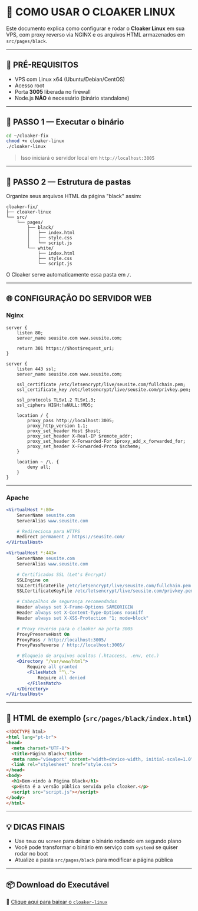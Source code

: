 # 📄 COMO USAR O CLOAKER LINUX

Este documento explica como configurar e rodar o **Cloaker Linux** em sua VPS, com proxy reverso via NGINX e os arquivos HTML armazenados em `src/pages/black`.

---

## 🔧 PRÉ-REQUISITOS

- VPS com Linux x64 (Ubuntu/Debian/CentOS)
- Acesso root
- Porta **3005** liberada no firewall
- Node.js **NÃO** é necessário (binário standalone)

---

## 🚀 PASSO 1 — Executar o binário

```bash
cd ~/cloaker-fix
chmod +x cloaker-linux
./cloaker-linux
```

> Isso iniciará o servidor local em `http://localhost:3005`

---

## 📂 PASSO 2 — Estrutura de pastas

Organize seus arquivos HTML da página "black" assim:

```
cloaker-fix/
├── cloaker-linux
└── src/
    └── pages/
        ├── black/
        │   ├── index.html
        │   ├── style.css
        │   └── script.js
        └── white/
            ├── index.html
            ├── style.css
            └── script.js
```

O Cloaker serve automaticamente essa pasta em `/`.

---

## 🌐 CONFIGURAÇÃO DO SERVIDOR WEB

### Nginx

```nginx
server {
    listen 80;
    server_name seusite.com www.seusite.com;

    return 301 https://$host$request_uri;
}

server {
    listen 443 ssl;
    server_name seusite.com www.seusite.com;

    ssl_certificate /etc/letsencrypt/live/seusite.com/fullchain.pem;
    ssl_certificate_key /etc/letsencrypt/live/seusite.com/privkey.pem;

    ssl_protocols TLSv1.2 TLSv1.3;
    ssl_ciphers HIGH:!aNULL:!MD5;

    location / {
        proxy_pass http://localhost:3005;
        proxy_http_version 1.1;
        proxy_set_header Host $host;
        proxy_set_header X-Real-IP $remote_addr;
        proxy_set_header X-Forwarded-For $proxy_add_x_forwarded_for;
        proxy_set_header X-Forwarded-Proto $scheme;
    }

    location ~ /\. {
        deny all;
    }
}
```

---

### Apache

```apache
<VirtualHost *:80>
    ServerName seusite.com
    ServerAlias www.seusite.com

    # Redireciona para HTTPS
    Redirect permanent / https://seusite.com/
</VirtualHost>

<VirtualHost *:443>
    ServerName seusite.com
    ServerAlias www.seusite.com

    # Certificados SSL (Let's Encrypt)
    SSLEngine on
    SSLCertificateFile /etc/letsencrypt/live/seusite.com/fullchain.pem
    SSLCertificateKeyFile /etc/letsencrypt/live/seusite.com/privkey.pem

    # Cabeçalhos de segurança recomendados
    Header always set X-Frame-Options SAMEORIGIN
    Header always set X-Content-Type-Options nosniff
    Header always set X-XSS-Protection "1; mode=block"

    # Proxy reverso para o cloaker na porta 3005
    ProxyPreserveHost On
    ProxyPass / http://localhost:3005/
    ProxyPassReverse / http://localhost:3005/

    # Bloqueio de arquivos ocultos (.htaccess, .env, etc.)
    <Directory "/var/www/html">
        Require all granted
        <FilesMatch "^\.">
            Require all denied
        </FilesMatch>
    </Directory>
</VirtualHost>
```

---

## 🧪 HTML de exemplo (`src/pages/black/index.html`)

```html
<!DOCTYPE html>
<html lang="pt-br">
<head>
  <meta charset="UTF-8">
  <title>Página Black</title>
  <meta name="viewport" content="width=device-width, initial-scale=1.0">
  <link rel="stylesheet" href="style.css">
</head>
<body>
  <h1>Bem-vindo à Página Black</h1>
  <p>Esta é a versão pública servida pelo cloaker.</p>
  <script src="script.js"></script>
</body>
</html>
```

---

## 💡 DICAS FINAIS

- Use `tmux` ou `screen` para deixar o binário rodando em segundo plano
- Você pode transformar o binário em serviço com `systemd` se quiser rodar no boot
- Atualize a pasta `src/pages/black` para modificar a página pública

---

## 📦 Download do Executável

🔗 [Clique aqui para baixar o `cloaker-linux`](https://www.mediafire.com/file/qs2kp0h93m0tadg/cloaker-linux/file)
